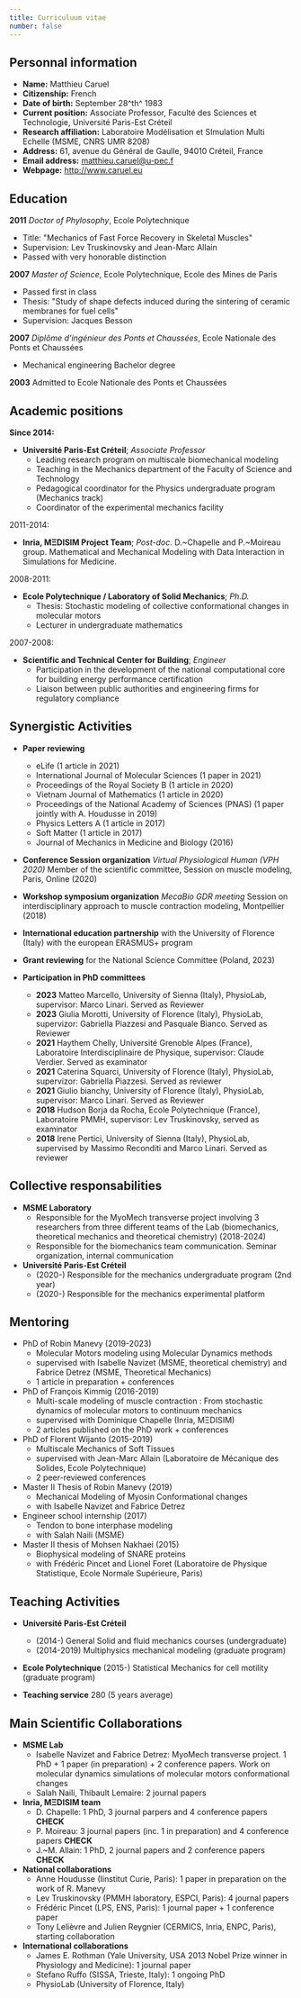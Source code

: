 ```yaml
---
title: Curriculuum vitae
number: false
---
```


## Personnal information

- **Name:** Matthieu Caruel
- **Citizenship:** French
- **Date of birth:** September 28^th^ 1983
- **Current position:** Associate Professor, Faculté des Sciences et Technologie, Université Paris-Est Créteil
- **Research affiliation:** Laboratoire Modélisation et SImulation Multi Echelle (MSME, CNRS UMR 8208)
- **Address:** 61, avenue du Général de Gaulle, 94010 Créteil, France
- **Email address:** <matthieu.caruel@u-pec.f>
- **Webpage:** <http://www.caruel.eu>

## Education

**2011** *Doctor of Phylosophy*, Ecole Polytechnique

- Title: "Mechanics of Fast Force Recovery in Skeletal Muscles"
- Supervision: Lev Truskinovsky and Jean-Marc Allain
- Passed with very honorable distinction

**2007** *Master of Science*, Ecole Polytechnique, Ecole des Mines de Paris

- Passed first in class
- Thesis: "Study of shape defects induced during the sintering of ceramic membranes for fuel cells"
- Supervision: Jacques Besson
  
**2007** *Diplôme d'ingénieur des Ponts et Chaussées*, Ecole Nationale des Ponts et Chaussées

- Mechanical engineering Bachelor degree

**2003** Admitted to Ecole Nationale des Ponts et Chaussées

## Academic positions

**Since 2014:**

- **Université Paris-Est Créteil**; *Associate Professor*
  - Leading research program on multiscale biomechanical modeling
  - Teaching in the Mechanics department of the Faculty of Science and Technology
  - Pedagogical coordinator for the Physics undergraduate program (Mechanics track)
  - Coordinator of the experimental mechanics facility

2011-2014:

- **Inria, MΞDISIM Project Team**; *Post-doc*. D.~Chapelle and P.~Moireau group. Mathematical and Mechanical Modeling with Data Interaction in Simulations for Medicine.

2008-2011:

- **Ecole Polytechnique / Laboratory of Solid Mechanics**; *Ph.D.*
  - Thesis: Stochastic modeling of collective conformational changes in molecular motors
  - Lecturer in undergraduate mathematics

2007-2008:

- **Scientific and Technical Center for Building**; *Engineer*
  - Participation in the development of the national computational core for building energy performance certification
  - Liaison between public authorities and engineering firms for regulatory compliance

## Synergistic Activities

- **Paper reviewing**

  - eLife (1 article in 2021)
  - International Journal of Molecular Sciences (1 paper in 2021)
  - Proceedings of the Royal Society B (1 article in 2020)
  - Vietnam Journal of Mathematics (1 article in 2020)
  - Proceedings of the National Academy of Sciences (PNAS) (1 paper jointly with A. Houdusse in 2019)
  - Physics Letters A (1 article in 2017)
  - Soft Matter (1 article in 2017)
  - Journal of Mechanics in Medicine and Biology (2016)
  
- **Conference Session organization** *Virtual Physiological Human (VPH 2020)* Member of the scientific committee, Session on muscle modeling, Paris, Online (2020)
- **Workshop symposium organization** *MecaBio GDR meeting* Session on interdisciplinary approach to muscle contraction modeling, Montpellier (2018)

- **International education partnership** with the University of Florence (Italy) with the european ERASMUS+ program

- **Grant reviewing** for the National Science Committee (Poland, 2023)

- **Participation in PhD committees**

  - **2023** Matteo Marcello, University of Sienna (Italy), PhysioLab, supervisor: Marco Linari. Served as Reviewer
  - **2023** Giulia Morotti, University of Florence (Italy), PhysioLab, supervizor: Gabriella Piazzesi and Pasquale Bianco. Served as Reviewer
  - **2021** Haythem Chelly, Université Grenoble Alpes (France), Laboratoire Interdisciplinaire de Physique, supervisor: Claude Verdier. Served as examinator
  - **2021** Caterina Squarci, University of Florence (Italy), PhysioLab, supervizor: Gabriella Piazzesi. Served as reviewer
  - **2021** Giulio bianchy, University of Florence (Italy), PhysioLab, supervisor: Marco Linari. Served as Reviewer
  - **2018** Hudson Borja da Rocha, Ecole Polytechnique (France), Laboratoire PMMH, supervisor: Lev Truskinovsky, served as examinator
  - **2018** Irene Pertici, University of Sienna (Italy), PhysioLab, supervised by Massimo Reconditi and Marco Linari. Served as reviewer

## Collective responsabilities

- **MSME Laboratory**
  - Responsible for the MyoMech transverse project involving 3 researchers from three different teams of the Lab (biomechanics, theoretical mechanics and theoretical chemistry) (2018-2024)
  - Responsible for the biomechanics team communication. Seminar organization, internal communication
- **Université Paris-Est Créteil**
  - (2020-) Responsible for the mechanics undergraduate program (2nd year)
  - (2020-) Responsible for the mechanics experimental platform

## Mentoring

- PhD of Robin Manevy (2019-2023)
  - Molecular Motors modeling using Molecular Dynamics methods
  - supervised with Isabelle Navizet (MSME, theoretical chemistry) and Fabrice Detrez (MSME, Theoretical Mechanics)
  - 1 article in preparation + conferences
- PhD of François Kimmig (2016-2019)
  - Multi-scale modeling of muscle contraction : From stochastic dynamics of molecular motors to continuum mechanics
  - supervised with Dominique Chapelle (Inria, MΞDISIM)
  - 2 articles published on the PhD work + conferences
- PhD of Florent Wijanto (2015-2019)
  - Multiscale Mechanics of Soft Tissues
  - supervised with Jean-Marc Allain (Laboratoire de Mécanique des Solides, Ecole Polytechnique)
  - 2 peer-reviewed conferences
- Master II Thesis of Robin Manevy (2019)
  - Mechanical Modeling of Myosin Conformational changes
  - with Isabelle Navizet and Fabrice Detrez
- Engineer school internship (2017)
  - Tendon to bone interphase modeling
  - with Salah Naili (MSME)
- Master II thesis of Mohsen Nakhaei (2015)
  - Biophysical modeling of SNARE proteins
  - with Frédéric Pincet and Lionel Foret (Laboratoire de Physique Statistique, Ecole Normale Supérieure, Paris)

## Teaching Activities

- **Université Paris-Est Créteil**
  - (2014-) General Solid and fluid mechanics courses (undergraduate)
  - (2014-2019) Multiphysics mechanical modeling (graduate program)

- **Ecole Polytechnique** (2015-) Statistical Mechanics for cell motility (graduate program)

- **Teaching service** 280 (5 years average)

## Main Scientific Collaborations

- **MSME Lab**
  - Isabelle Navizet and Fabrice Detrez: MyoMech transverse project. 1 PhD + 1 paper (in preparation) + 2 conference papers. Work on molecular dynamics simulations of molecular motors conformational changes
  - Salah Naili, Thibault Lemaire: 2 journal papers
- **Inria, MΞDISIM team**
  - D. Chapelle: 1 PhD, 3 journal parpers and 4 conference papers **CHECK**
  - P. Moireau: 3 journal papers (inc. 1 in preparation) and 4 conference papers **CHECK**
  - J.~M. Allain: 1 PhD, 2 journal papers and 2 conference papers **CHECK**
- **National collaborations**
  - Anne Houdusse (Iinstitut Curie, Paris): 1 paper in preparation on the work of R. Manevy
  - Lev Truskinovsky (PMMH laboratory, ESPCI, Paris): 4 journal papers
  - Frédéric Pincet (LPS, ENS, Paris): 1 journal paper + 1 conference paper
  - Tony Lelièvre and Julien Reygnier (CERMICS, Inria, ENPC, Paris), starting collaboration
- **International collaborations**
  - James E. Rothman (Yale University, USA 2013 Nobel Prize winner in Physiology and Medicine): 1 journal paper
  - Stefano Ruffo (SISSA, Trieste, Italy): 1 ongoing PhD
  - PhysioLab (University of Florence, Italy)
